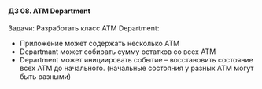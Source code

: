 #### ДЗ 08. ATM Department

Задачи:
Разработать класс ATM Department:
- Приложение может содержать несколько ATM
- Departmant может собирать сумму остатков со всех ATM
- Department может инициировать событие – восстановить состояние всех ATM до начального.
(начальные состояния у разных ATM могут быть разными)
